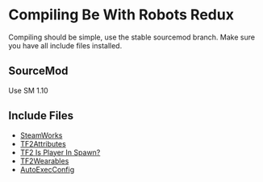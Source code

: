 # Compiling Be With Robots Redux
Compiling should be simple, use the stable sourcemod branch. Make sure you have all include files installed.

## SourceMod
Use SM 1.10


## Include Files
* [SteamWorks](https://forums.alliedmods.net/showthread.php?t=229556)
* [TF2Attributes](https://github.com/FlaminSarge/tf2attributes/blob/master/tf2attributes.inc)
* [TF2 Is Player In Spawn?](https://forums.alliedmods.net/showthread.php?p=2196313)
* [TF2Wearables](https://github.com/nosoop/sourcemod-tf2wearables/blob/master/addons/sourcemod/scripting/include/tf2wearables.inc)
* [AutoExecConfig](https://github.com/Impact123/AutoExecConfig/blob/development/autoexecconfig.inc)
